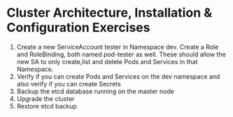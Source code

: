 # Cluster Architecture, Installation & Configuration Exercises

1. Create a new ServiceAccount tester in Namespace dev. Create a Role and RoleBinding, both named pod-tester as well. These should allow the new SA to only create,list and delete Pods and Services in that Namespace.
2. Verify if you can create Pods and Services on the dev namespace and also verify if you can create Secrets
3. Backup the etcd database running on the master node
4. Upgrade the cluster
5. Restore etcd backup
